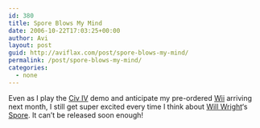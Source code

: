 ```yaml
---
id: 380
title: Spore Blows My Mind
date: 2006-10-22T17:03:25+00:00
author: Avi
layout: post
guid: http://aviflax.com/post/spore-blows-my-mind/
permalink: /post/spore-blows-my-mind/
categories:
  - none
---
```

Even as I play the [Civ IV](http://aspyr.com/product/info/5) demo and anticipate my pre-ordered [Wii](http://wii.nintendo.com/) arriving next month, I still get super excited every time I think about [Will Wright](http://en.wikipedia.org/wiki/Will_Wright)&#8216;s [Spore](http://www.spore.com/about.php). It can&#8217;t be released soon enough!